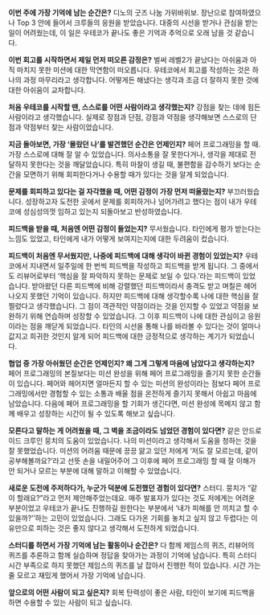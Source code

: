 **이번 주에 가장 기억에 남는 순간은?**
디노의 굿즈 나눔 가위바위보. 장난으로 참여하였으나 Top 3 안에 들어서 크루들의 응원을 받았습니다. 대중의 시선을 받거나 관심을 받는 일이 어려웠는데, 이 일은 우테코가 끝나도 좋은 기억과 추억으로 오래 남을 것 같습니다.

**이번 회고를 시작하면서 제일 먼저 떠오른 감정은?**
벌써 레벨2가 끝났다는 아쉬움과 아직 마치지 못한 미션에 대한 막연함이 떠오릅니다.
우테코에서 회고를 작성하는 것은 하나의 과정 마무리라고 생각합니다. 어떻게든 해냈다는 생각과 조금 더 잘하지 못한 것에 대한 아쉬움이 교차합니다.

**처음 우테코를 시작할 땐, 스스로를 어떤 사람이라고 생각했는지?**
강점을 찾는 데에 힘든 사람이라고 생각했습니다. 실제로 장점과 단점, 강점과 약점을 생각해보면 스스로의 단점과 약점부터 찾는 사람이었습니다. 

**지금 돌아보면, 가장 ‘몰랐던 나’를 발견했던 순간은 언제인지?**
페어 프로그래밍을 할 때. 가장 스스로에 대해 잘 알 수 있었습니다. 의사소통을 잘 못한다거나, 생각을 제대로 전달하지 못한다는 것을 깨달았습니다. 특히 마찰이 생길 때, 불편함을 감수하기 보다는 순간을 모면하기 위해 회피한다거나 수용할 때가 있다는 것을 알게 되었습니다.

**문제를 회피하고 있다는 걸 자각했을 때, 어떤 감정이 가장 먼저 떠올랐는지?**
부끄러웠습니다. 성장하고자 도전한 곳에서 문제를 회피하거나 넘어가려고 했다는 점이 내가 우테코에 성심성의껏 임하고 있는지 되돌아보고 반성하였습니다.

**피드백을 받을 때, 처음엔 어떤 감정이 들었는지?**
무서웠습니다. 타인에게 평가 받는다는 느낌도 있었고, 타인에게 내가 어떻게 보여지는지에 대한 두려움이 컸습니다. 

**피드백이 처음엔 무서웠지만, 나중에 피드백에 대해 생각이 바뀐 경험이 있었는지?**
우테코에서 지내면서 일주일에 한 번씩 피드백을 작성하고 피드백을 받게 됩니다. 그 중에서도 리뷰어로부터 ‘핵심을 잘 파악하지 못하는 문제로 보일 수 있다.’라는 피드백이 있었습니다. 받아왔던 다른 피드백에 비해 강렬했던 피드백이라서 충격도 받고 며칠은 헤어나오지 못했던 기억이 있습니다. 하지만 피드백에 대해 생각할수록 나에 대한 핵심을 잘 찔렀다고 생각했습니다. 그 점이 객관적인 약점이라는 것을 인지할 수 있었고 약점을 보완하기 위해 연습하며 성장할 수 있었습니다. 그 이후 피드백이 나에 대한 관심이고 응원이라는 점을 깨닫게 되었습니다. 타인의 시선을 통해 나를 바라볼 수 있다는 것이 얼마나 값지고 희귀한 것인지 알게 되어 피드백에 대한 긍정적으로 생각하는 계기가 되었습니다.

**협업 중 가장 아쉬웠던 순간은 언제인지? 왜 그게 그렇게 마음에 남았다고 생각하는지?**
페어 프로그래밍의 본질보다는 미션 완성을 위해 페어 프로그래밍을 즐기지 못한 순간들이 있습니다. 페어와 헤어지면 얼마든지 할 수 있는 미션의 완성이라는 점보다 페어 프로그래밍에서만 경험할 수 있는 소통과 배울 점을 온전하게 즐기지 못해서 아쉽고 마음에 남았습니다. 다음에 페어 프로그래밍을 할 기회가 생긴다면, 미션 완성에 목메지 않고 함께 배우고 성장하는 시간이 될 수 있도록 해보고 싶습니다.

**모른다고 말하는 게 어려웠을 때, 그 벽을 조금이라도 넘었던 경험이 있다면?**
같은 안드로이드 크루인 뭉치의 도움이 있었습니다. 나의 미션이라고 생각해서 도움을 청하는 것을 잘 못했었습니다. 미션의 어려움 때문에 끙끙 앓고 있던 저에게 ‘저도 잘 모르는데, 같이 공부해볼까요?’라고 선뜻 손을 내밀어주어 그 이후에 페어 프로그래밍 할 때 잘 이해가 안 되거나 모르는 부분에 대해 말하고 이해할 수 있었습니다.

**새로운 도전에 주저하다가, 누군가 덕분에 도전했던 경험이 있다면?**
스터디. 뭉치가 “같이 할래요?”라고 먼저 제안해주었는데요. 매주 발표자가 있다는 것도 저에게는 어려운 부분이었고 우테코가 끝나도 진행하길 원한다는 부분에서 ‘내가 피해를 안 끼치고 할 수 있을까?’’하는 고민이 있었습니다. 그래도 다가온 기회를 놓치고 싶지 않고 두렵다는 이유만으로 피하는 것은 좋지 않다고 생각해서 도전하게 되었습니다.

**스터디를 하면서 가장 기억에 남는 활동이나 순간은?**
다 함께 제임스의 퀴즈, 리뷰어의 퀴즈를 추론하고 함께 실습하며 정답을 찾아가는 과정이 기억에 남습니다. 특히 스터디 시간 부족으로 하지 못했던 제임스의 퀴즈를 날 잡아서 진행한 적이 있습니다. 시간 가는 줄 모르고 재밌게 했어서 가장 기억에 남습니다.

**앞으로의 어떤 사람이 되고 싶은지?**
회복 탄력성이 좋은 사람, 타인이 보기에 피드백을 하면 수용할 수 있는 사람이 되고 싶습니다. 

